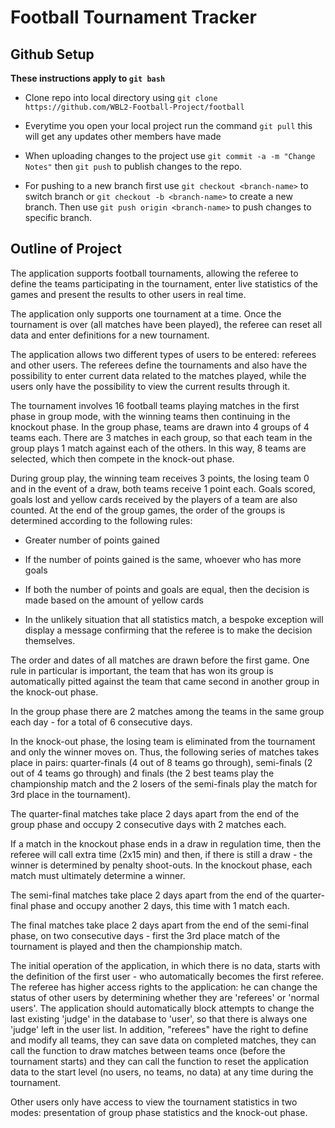 # Football Tournament Tracker

## Github Setup
**These instructions apply to `git bash`**

* Clone repo into local directory using `git clone https://github.com/WBL2-Football-Project/football`

* Everytime you open your local project run the command `git pull` this will get any updates other members have made

* When uploading changes to the project use `git commit -a -m "Change Notes"` then `git push` to publish changes to the repo.

* For pushing to a new branch first use `git checkout <branch-name>` to switch branch or `git checkout -b <branch-name>` to create a new branch. Then use `git push origin <branch-name>` to push changes to specific branch.

## Outline of Project
The application supports football tournaments, allowing the referee to define the teams participating in the tournament, enter live statistics of the games and present the results to other users in real time. 

The application only supports one tournament at a time. Once the tournament is over (all matches have been played), the referee can reset all data and enter definitions for a new tournament. 

The application allows two different types of users to be entered: referees and other users. The referees define the tournaments and also have the possibility to enter current data related to the matches played, while the users only have the possibility to view the current results through it. 

The tournament involves 16 football teams playing matches in the first phase in group mode, with the winning teams then continuing in the knockout phase. In the group phase, teams are drawn into 4 groups of 4 teams each. There are 3 matches in each group, so that each team in the group plays 1 match against each of the others. In this way, 8 teams are selected, which then compete in the knock-out phase. 

During group play, the winning team receives 3 points, the losing team 0 and in the event of a draw, both teams receive 1 point each. Goals scored, goals lost and yellow cards received by the players of a team are also counted. At the end of the group games, the order of the groups is determined according to the following rules: 

- Greater number of points gained 

- If the number of points gained is the same, whoever who has more goals 

- If both the number of points and goals are equal, then the decision is made based on the amount of yellow cards 

- In the unlikely situation that all statistics match, a bespoke exception will display a message confirming that the referee is to make the decision themselves. 

The order and dates of all matches are drawn before the first game. One rule in particular is important, the team that has won its group is automatically pitted against the team that came second in another group in the knock-out phase. 

In the group phase there are 2 matches among the teams in the same group each day - for a total of 6 consecutive days. 

In the knock-out phase, the losing team is eliminated from the tournament and only the winner moves on. Thus, the following series of matches takes place in pairs: quarter-finals (4 out of 8 teams go through), semi-finals (2 out of 4 teams go through) and finals (the 2 best teams play the championship match and the 2 losers of the semi-finals play the match for 3rd place in the tournament). 

The quarter-final matches take place 2 days apart from the end of the group phase and occupy 2 consecutive days with 2 matches each. 

If a match in the knockout phase ends in a draw in regulation time, then the referee will call extra time (2x15 min) and then, if there is still a draw - the winner is determined by penalty shoot-outs. In the knockout phase, each match must ultimately determine a winner. 

The semi-final matches take place 2 days apart from the end of the quarter-final phase and occupy another 2 days, this time with 1 match each. 

The final matches take place 2 days apart from the end of the semi-final phase, on two consecutive days - first the 3rd place match of the tournament is played and then the championship match. 

The initial operation of the application, in which there is no data, starts with the definition of the first user - who automatically becomes the first referee. The referee has higher access rights to the application: he can change the status of other users by determining whether they are 'referees' or 'normal users'. The application should automatically block attempts to change the last existing 'judge' in the database to 'user', so that there is always one 'judge' left in the user list. In addition, "referees" have the right to define and modify all teams, they can save data on completed matches, they can call the function to draw matches between teams once (before the tournament starts) and they can call the function to reset the application data to the start level (no users, no teams, no data) at any time during the tournament.  

Other users only have access to view the tournament statistics in two modes: presentation of group phase statistics and the knock-out phase. 